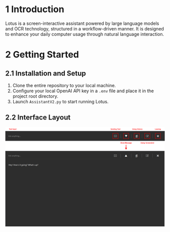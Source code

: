 # **1 Introduction**

Lotus is a screen-interactive assistant powered by large language models and OCR technology, structured in a workflow-driven manner. It is designed to enhance your daily computer usage through natural language interaction.

# **2 Getting Started**
## **2.1 Installation and Setup**
1. Clone the entire repository to your local machine.
2. Configure your local OpenAI API key in a `.env` file and place it in the project root directory.
3. Launch `AssistantV2.py` to start running Lotus.

## **2.2 Interface Layout**
![Image\layoutDesc.png](Image\layoutDesc.png)